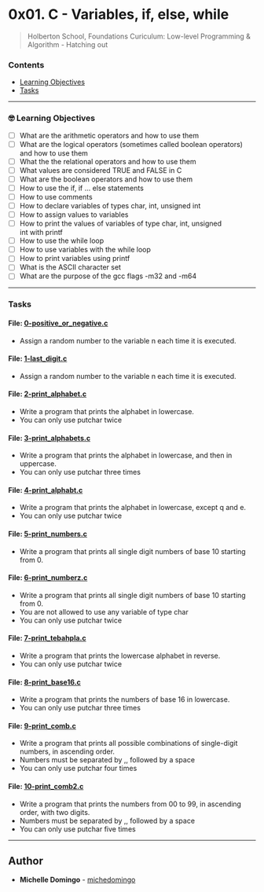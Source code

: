 # 0x01. C - Variables, if, else, while
> Holberton School, Foundations Curiculum: Low-level Programming & Algorithm - Hatching out

### Contents
- [Learning Objectives](https://github.com/michedomingo/holbertonschool-low_level_programming/tree/master/0x01-variables_if_else_while/#variables)
- [Tasks](https://github.com/michedomingo/holbertonschool-low_level_programming/tree/master/0x01-variables_if_else_while/#tasks)
___
<a name="variables"></a>

### 🤓 Learning Objectives
- [ ] What are the arithmetic operators and how to use them
- [ ] What are the logical operators (sometimes called boolean operators) and how to use them
- [ ] What the the relational operators and how to use them
- [ ] What values are considered TRUE and FALSE in C
- [ ] What are the boolean operators and how to use them
- [ ] How to use the if, if ... else statements
- [ ] How to use comments
- [ ] How to declare variables of types char, int, unsigned int
- [ ] How to assign values to variables
- [ ] How to print the values of variables of type char, int, unsigned int with printf
- [ ] How to use the while loop
- [ ] How to use variables with the while loop
- [ ] How to print variables using printf
- [ ] What is the ASCII character set
- [ ] What are the purpose of the gcc flags -m32 and -m64
___
<a name="tasks"></a>
### Tasks

#### File: [0-positive_or_negative.c](https://github.com/michedomingo/holbertonschool-low_level_programming/blob/master/0x01-variables_if_else_while/0-positive_or_negative.c)
- Assign a random number to the variable n each time it is executed.

#### File: [1-last_digit.c](https://github.com/michedomingo/holbertonschool-low_level_programming/blob/master/0x01-variables_if_else_while/1-last_digit.c)
- Assign a random number to the variable n each time it is executed.

#### File: [2-print_alphabet.c](https://github.com/michedomingo/holbertonschool-low_level_programming/blob/master/0x01-variables_if_else_while/2-print_alphabet.c)
- Write a program that prints the alphabet in lowercase.
- You can only use putchar twice

#### File: [3-print_alphabets.c](https://github.com/michedomingo/holbertonschool-low_level_programming/blob/master/0x01-variables_if_else_while/3-print_alphabets.c)
- Write a program that prints the alphabet in lowercase, and then in uppercase.
- You can only use putchar three times

#### File: [4-print_alphabt.c](https://github.com/michedomingo/holbertonschool-low_level_programming/blob/master/0x01-variables_if_else_while/4-print_alphabt.c)
- Write a program that prints the alphabet in lowercase, except q and e.
- You can only use putchar twice

#### File: [5-print_numbers.c](https://github.com/michedomingo/holbertonschool-low_level_programming/blob/master/0x01-variables_if_else_while/5-print_numbers.c)
- Write a program that prints all single digit numbers of base 10 starting from 0.

#### File: [6-print_numberz.c](https://github.com/michedomingo/holbertonschool-low_level_programming/blob/master/0x01-variables_if_else_while/6-print_numberz.c)
- Write a program that prints all single digit numbers of base 10 starting from 0.
- You are not allowed to use any variable of type char
- You can only use putchar twice

#### File: [7-print_tebahpla.c](https://github.com/michedomingo/holbertonschool-low_level_programming/blob/master/0x01-variables_if_else_while/7-print_tebahpla.c)
- Write a program that prints the lowercase alphabet in reverse.
- You can only use putchar twice

#### File: [8-print_base16.c](https://github.com/michedomingo/holbertonschool-low_level_programming/blob/master/0x01-variables_if_else_while/8-print_base16.c)
- Write a program that prints the numbers of base 16 in lowercase.
- You can only use putchar three times

#### File: [9-print_comb.c](https://github.com/michedomingo/holbertonschool-low_level_programming/blob/master/0x01-variables_if_else_while/9-print_comb.c)
- Write a program that prints all possible combinations of single-digit numbers, in ascending order.
- Numbers must be separated by ,, followed by a space
- You can only use putchar four times

#### File: [10-print_comb2.c](https://github.com/michedomingo/holbertonschool-low_level_programming/blob/master/0x01-variables_if_else_while/10-print_comb2.c)
- Write a program that prints the numbers from 00 to 99, in ascending order, with two digits.
- Numbers must be separated by ,, followed by a space
- You can only use putchar five times
---

## Author
* **Michelle Domingo** - [michedomingo](https://github.com/michedomingo)
